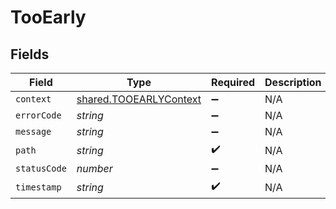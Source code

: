 # TooEarly


## Fields

| Field                                                                   | Type                                                                    | Required                                                                | Description                                                             |
| ----------------------------------------------------------------------- | ----------------------------------------------------------------------- | ----------------------------------------------------------------------- | ----------------------------------------------------------------------- |
| `context`                                                               | [shared.TOOEARLYContext](../../../sdk/models/shared/tooearlycontext.md) | :heavy_minus_sign:                                                      | N/A                                                                     |
| `errorCode`                                                             | *string*                                                                | :heavy_minus_sign:                                                      | N/A                                                                     |
| `message`                                                               | *string*                                                                | :heavy_minus_sign:                                                      | N/A                                                                     |
| `path`                                                                  | *string*                                                                | :heavy_check_mark:                                                      | N/A                                                                     |
| `statusCode`                                                            | *number*                                                                | :heavy_minus_sign:                                                      | N/A                                                                     |
| `timestamp`                                                             | *string*                                                                | :heavy_check_mark:                                                      | N/A                                                                     |